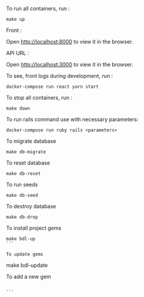 To run all containers, run :

```
make up
```

Front :

Open [http://localhost:8000](http://localhost:8000) to view it in the browser.

API URL :

Open [http://localhost:3000](http://localhost:3000) to view it in the browser.

To see, front logs during development, run :

```
docker-compose run react yarn start
```

To stop all containers, run :

```
make down
```

To run rails command use with necessary parameters:

```
docker-compose run ruby rails <parameters>
```

To migrate database

```
make db-migrate
```

To reset database

```
make db-reset
```

To run seeds

```
make db-seed
```

To destroy database
```
make db-drop
```
To install project gems
````
make bdl-up
```

To update gems
````

make bdl-update

To add a new gem
````

```
